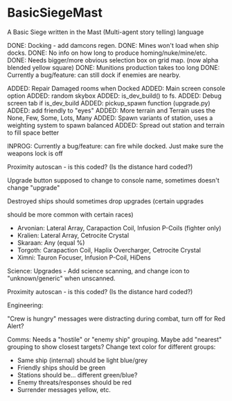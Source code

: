# BasicSiegeMast
A Basic Siege written in the Mast (Multi-agent story telling) language



DONE: Docking - add damcons regen.
DONE: Mines won't load when ship docks.
DONE: No info on how long to produce homing/nuke/mine/etc.
DONE: Needs bigger/more obvious selection box on grid map. (now alpha blended yellow square)
DONE: Munitions production takes too long
DONE: Currently a bug/feature: can still dock if enemies are nearby.

ADDED: Repair Damaged rooms when Docked 
ADDED: Main screen console option
ADDED: random skybox
ADDED: is_dev_build() to fs. 
ADDED: Debug screen tab if is_dev_build
ADDED: pickup_spawn function (upgrade.py)
ADDED: add friendly to "eyes"
ADDED: More terrain and Terrain uses the None, Few, Some, Lots, Many
ADDED: Spawn variants of station, uses a weighting system to spawn balanced
ADDED: Spread out station and terrain to fill space better


INPROG: Currently a bug/feature: can fire while docked.
    Just make sure the weapons lock is off

Proximity autoscan - is this coded? (Is the distance hard coded?)





Upgrade button supposed to change to console name, sometimes doesn't
change "upgrade"

Destroyed ships should sometimes drop upgrades (certain upgrades

should be more common with certain races)
 - Arvonian: Lateral Array, Carapaction Coil, Infusion P-Coils (fighter only)
 - Kralien: Lateral Array, Cetrocite Crystal
 - Skaraan: Any (equal %)
 - Torgoth: Carapaction Coil, Haplix Overcharger, Cetrocite Crystal
 - Ximni: Tauron Focuser, Infusion P-Coil, HiDens


Science:
Upgrades - Add science scanning, and change icon to "unknown/generic"
when unscanned.

Proximity autoscan - is this coded? (Is the distance hard coded?)



Engineering:

"Crew is hungry" messages were distracting during combat, turn off for
Red Alert?

Comms:
Needs a "hostile" or "enemy ship" grouping.
Maybe add "nearest" grouping to show closest targets?
Change text color for different groups:
 - Same ship (internal) should be light blue/grey
 - Friendly ships should be green
 - Stations should be... different green/blue?
 - Enemy threats/responses should be red
 - Surrender messages yellow, etc.